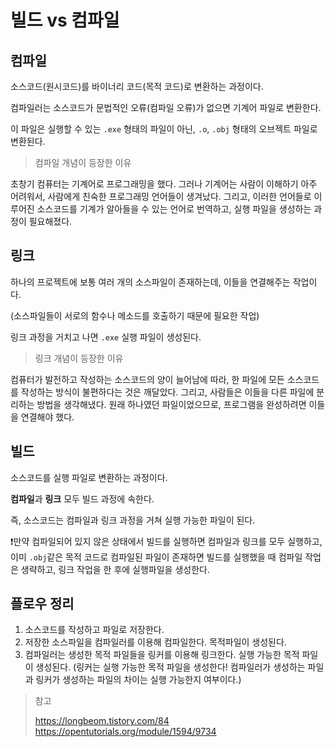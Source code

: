 # 빌드 vs 컴파일

## 컴파일

소스코드(원시코드)를 바이너리 코드(목적 코드)로 변환하는 과정이다.

컴파일러는 소스코드가 문법적인 오류(컴파일 오류)가 없으면 기계어 파일로 변환한다.

이 파일은 실행할 수 있는 `.exe` 형태의 파일이 아닌, `.o`, `.obj` 형태의 오브젝트 파일로 변환된다.

> 컴파일 개념이 등장한 이유

초창기 컴퓨터는 기계어로 프로그래밍을 했다. 그러나 기계어는 사람이 이해하기 아주 어려워서, 사람에게 친숙한 프로그래밍 언어들이 생겨났다. 그리고, 이러한 언어들로 이루어진 소스코드를 기계가 알아들을 수 있는 언어로 번역하고, 실행 파일을 생성하는 과정이 필요해졌다.



## 링크

하나의 프로젝트에 보통 여러 개의 소스파일이 존재하는데, 이들을 연결해주는 작업이다.

(소스파일들이 서로의 함수나 메소드를 호출하기 때문에 필요한 작업)

링크 과정을 거치고 나면 `.exe` 실행 파일이 생성된다.

> 링크 개념이 등장한 이유

컴퓨터가 발전하고 작성하는 소스코드의 양이 늘어남에 따라, 한 파일에 모든 소스코드를 작성하는 방식이 불편하다는 것은 깨달았다. 그리고, 사람들은 이들을 다른 파일에 분리하는 방법을 생각해냈다. 원래 하나였던 파일이었으므로, 프로그램을 완성하려면 이들을 연결해야 했다.



## 빌드

소스코드를 실행 파일로 변환하는 과정이다.

**컴파일**과 **링크** 모두 빌드 과정에 속한다.

즉, 소스코드는 컴파일과 링크 과정을 거쳐 실행 가능한 파일이 된다.

❗️만약 컴파일되어 있지 않은 상태에서 빌드를 실행하면 컴파일과 링크를 모두 실행하고, 이미 `.obj`같은 목적 코드로 컴파일된 파일이 존재하면 빌드를 실행했을 때 컴파일 작업은 생략하고, 링크 작업을 한 후에 실행파일을 생성한다.



## 플로우 정리

1. 소스코드를 작성하고 파일로 저장한다.
2. 저장한 소스파일을 컴파일러를 이용해 컴파일한다. 목적파일이 생성된다.
3. 컴파일러는 생성한 목적 파일들을 링커를 이용해 링크한다. 실행 가능한 목적 파일이 생성된다. (링커는 실행 가능한 목적 파일을 생성한다! 컴파일러가 생성하는 파일과 링커가 생성하는 파일의 차이는 실행 가능한지 여부이다.)





> 참고
>
> https://longbeom.tistory.com/84  
> https://opentutorials.org/module/1594/9734